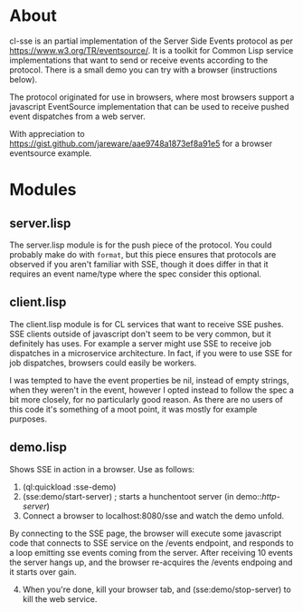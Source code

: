 # About

cl-sse is an partial implementation of the Server Side Events protocol as per
https://www.w3.org/TR/eventsource/. It is a toolkit for Common Lisp service
implementations that want to send or receive events according to the protocol.
There is a small demo you can try with a browser (instructions below).

The protocol originated for use in browsers, where most browsers support a
javascript EventSource implementation that can be used to receive pushed event
dispatches from a web server.

With appreciation to https://gist.github.com/jareware/aae9748a1873ef8a91e5
for a browser eventsource example.

# Modules

## server.lisp

The server.lisp module is for the push piece of the protocol.
You could probably make do with `format`, but this piece ensures that
protocols are observed if you aren't familiar with SSE, though it does differ
in that it requires an event name/type where the spec consider this optional.

## client.lisp

The client.lisp module is for CL services that want to receive SSE pushes. SSE
clients outside of javascript don't seem to be very common, but it definitely
has uses. For example a server might use SSE to receive job dispatches in a
microservice architecture.  In fact, if you were to use SSE for job
dispatches, browsers could easily be workers.

I was tempted to have the event properties be nil, instead of empty strings,
when they weren't in the event, however I opted instead to follow the spec a
bit more closely, for no particularly good reason. As there are no users of this
code it's something of a moot point, it was mostly for example purposes.

## demo.lisp

Shows SSE in action in a browser.
Use as follows:

1. (ql:quickload :sse-demo)
2. (sse:demo/start-server) ; starts a hunchentoot server (in demo::*http-server*)
3. Connect a browser to localhost:8080/sse and watch the demo unfold.

By connecting to the SSE page, the browser will execute some javascript code
that connects to SSE service on the /events endpoint, and responds to a loop
emitting sse events coming from the server.  After receiving 10 events the
server hangs up, and the browser re-acquires the /events endpoing and it
starts over gain.

4. When you're done, kill your browser tab, and (sse:demo/stop-server) to kill
the web service.
